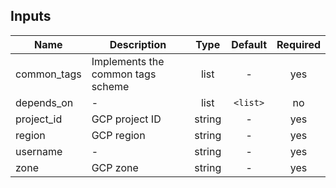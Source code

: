 ## Inputs

| Name | Description | Type | Default | Required |
|------|-------------|:----:|:-----:|:-----:|
| common_tags | Implements the common tags scheme | list | - | yes |
| depends_on | - | list | `<list>` | no |
| project_id | GCP project ID | string | - | yes |
| region | GCP region | string | - | yes |
| username | - | string | - | yes |
| zone | GCP zone | string | - | yes |

